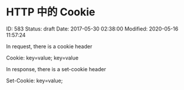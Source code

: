 # HTTP 中的 Cookie


ID: 583
Status: draft
Date: 2017-05-30 02:38:00
Modified: 2020-05-16 11:57:24


In request, there is a cookie header

Cookie: key=value; key=value

In response, there is a set-cookie header

Set-Cookie: key=value;